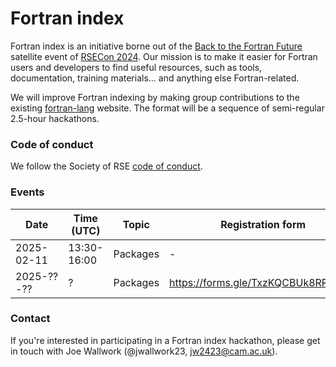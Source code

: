 # Fortran index

Fortran index is an initiative borne out of the
[Back to the Fortran Future](https://lu.ma/ao471jms) satellite event of
[RSECon 2024](https://rsecon24.society-rse.org/). Our mission is to make it
easier for Fortran users and developers to find useful resources, such as tools,
documentation, training materials... and anything else Fortran-related.

We will improve Fortran indexing by making group contributions to the existing
[fortran-lang](https://fortran-lang.org/) website. The format will be a sequence
of semi-regular 2.5-hour hackathons.

### Code of conduct

We follow the Society of RSE
[code of conduct](https://society-rse.org/about/policies/code-of-conduct/).

### Events

| Date       | Time (UTC)  | Topic    | Registration form                   |
| ---------- | ----------- | -------- | ----------------------------------- |
| 2025-02-11 | 13:30-16:00 | Packages | -                                   |
| 2025-??-?? | ?           | Packages | https://forms.gle/TxzKQCBUk8RR67tPA |

### Contact

If you're interested in participating in a Fortran index hackathon, please get
in touch with Joe Wallwork (@jwallwork23, jw2423@cam.ac.uk).
